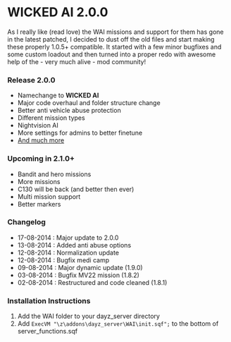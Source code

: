WICKED AI 2.0.0
==============

As I really like (read love) the WAI missions and support for them has gone in the latest patched, I decided to dust off the old files and start making these properly 1.0.5+ compatible. It started with a few minor bugfixes and some custom loadout and then turned into a proper redo with awesome help of the - very much alive - mod community!

### Release 2.0.0
- Namechange to **WICKED AI**
- Major code overhaul and folder structure change
- Better anti vehicle abuse protection
- Different mission types
- Nightvision AI
- More settings for admins to better finetune
- [And much more](https://github.com/f3cuk/WAI-ZOMBIELAND/blob/Testbranch/changelist.md)

### Upcoming in 2.1.0+
- Bandit and hero missions
- More missions
- C130 will be back (and better then ever)
- Multi mission support
- Better markers

### Changelog
- 17-08-2014 : Major update to 2.0.0
- 13-08-2014 : Added anti abuse options
- 12-08-2014 : Normalization update
- 12-08-2014 : Bugfix medi camp
- 09-08-2014 : Major dynamic update (1.9.0)
- 03-08-2014 : Bugfix MV22 mission (1.8.2)
- 02-08-2014 : Restructured and code cleaned (1.8.1)

### Installation Instructions

1. Add the WAI folder to your dayz_server directory
2. Add `ExecVM "\z\addons\dayz_server\WAI\init.sqf";` to the bottom of server_functions.sqf
